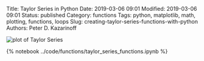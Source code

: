 Title: Taylor Series in Python
Date: 2019-03-06 09:01
Modified: 2019-03-06 09:01
Status: published
Category: functions
Tags: python, matplotlib, math, plotting, functions, loops
Slug: creating-taylor-series-functions-with-python
Authors: Peter D. Kazarinoff

![plot of Taylor Series]({filename}/posts/functions/images/taylor.png)

{% notebook ../code/functions/taylor_series_functions.ipynb %}
